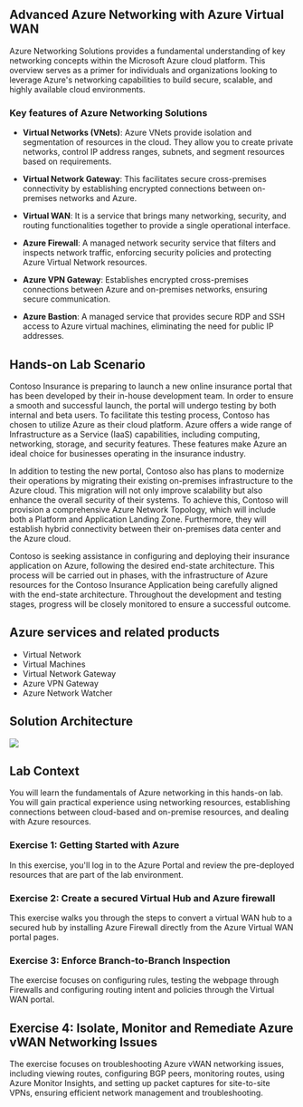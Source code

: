 ## Advanced Azure Networking with Azure Virtual WAN

Azure Networking Solutions provides a fundamental understanding of key networking concepts within the Microsoft Azure cloud platform. This overview serves as a primer for individuals and organizations looking to leverage Azure's networking capabilities to build secure, scalable, and highly available cloud environments.

### Key features of Azure Networking Solutions

  - **Virtual Networks (VNets)**: Azure VNets provide isolation and segmentation of resources in the cloud. They allow you to create private networks, control IP address ranges, subnets, and segment resources based on requirements.

  - **Virtual Network Gateway**: This facilitates secure cross-premises connectivity by establishing encrypted connections between on-premises networks and Azure.

  - **Virtual WAN**: It is a service that brings many networking, security, and routing functionalities together to provide a single operational interface.

  - **Azure Firewall**: A managed network security service that filters and inspects network traffic, enforcing security policies and protecting Azure Virtual Network resources.

  - **Azure VPN Gateway**: Establishes encrypted cross-premises connections between Azure and on-premises networks, ensuring secure communication.

  - **Azure Bastion**: A managed service that provides secure RDP and SSH access to Azure virtual machines, eliminating the need for public IP addresses.


## Hands-on Lab Scenario

Contoso Insurance is preparing to launch a new online insurance portal that has been developed by their in-house development team. In order to ensure a smooth and successful launch, the portal will undergo testing by both internal and beta users. To facilitate this testing process, Contoso has chosen to utilize Azure as their cloud platform. Azure offers a wide range of Infrastructure as a Service (IaaS) capabilities, including computing, networking, storage, and security features. These features make Azure an ideal choice for businesses operating in the insurance industry.

In addition to testing the new portal, Contoso also has plans to modernize their operations by migrating their existing on-premises infrastructure to the Azure cloud. This migration will not only improve scalability but also enhance the overall security of their systems. To achieve this, Contoso will provision a comprehensive Azure Network Topology, which will include both a Platform and Application Landing Zone. Furthermore, they will establish hybrid connectivity between their on-premises data center and the Azure cloud.

Contoso is seeking assistance in configuring and deploying their insurance application on Azure, following the desired end-state architecture. This process will be carried out in phases, with the infrastructure of Azure resources for the Contoso Insurance Application being carefully aligned with the end-state architecture. Throughout the development and testing stages, progress will be closely monitored to ensure a successful outcome.

## Azure services and related products

  - Virtual Network
  - Virtual Machines
  - Virtual Network Gateway
  - Azure VPN Gateway
  - Azure Network Watcher

## Solution Architecture

![](./media/.png)


## Lab Context

You will learn the fundamentals of Azure networking in this hands-on lab. You will gain practical experience using networking resources, establishing connections between cloud-based and on-premise resources, and dealing with Azure resources.

### Exercise 1: **Getting Started with Azure**

In this exercise, you'll log in to the Azure Portal and review the pre-deployed resources that are part of the lab environment. 

### Exercise 2: **Create a secured Virtual Hub and Azure firewall**

This exercise walks you through the steps to convert a virtual WAN hub to a secured hub by installing Azure Firewall directly from the Azure Virtual WAN portal pages.

### Exercise 3: **Enforce Branch-to-Branch Inspection**

The exercise focuses on configuring rules, testing the webpage through Firewalls and configuring routing intent and policies through the Virtual WAN portal.

## Exercise 4: **Isolate, Monitor and Remediate Azure vWAN Networking Issues**

The exercise focuses on troubleshooting Azure vWAN networking issues, including viewing routes, configuring BGP peers, monitoring routes, using Azure Monitor Insights, and setting up packet captures for site-to-site VPNs, ensuring efficient network management and troubleshooting.

